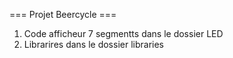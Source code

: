 === Projet Beercycle ===

1. Code afficheur 7 segmentts dans le dossier LED
2. Librarires dans le dossier libraries
